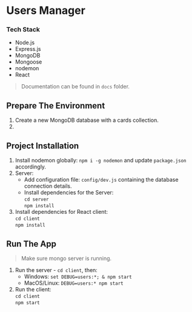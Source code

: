 # Users Manager

### Tech Stack

- Node.js
- Express.js
- MongoDB
- Mongoose
- nodemon
- React

> Documentation can be found in `docs` folder.

## Prepare The Environment

1. Create a new MongoDB database with a cards collection.
2.

## Project Installation

1. Install nodemon globally: `npm i -g nodemon` and update `package.json` accordingly.
2. Server:
   - Add configuration file: `config/dev.js` containing the database connection details.
   - Install dependencies for the Server:  
     `cd server`  
     `npm install`
3. Install dependencies for React client:  
   `cd client`  
   `npm install`

## Run The App

> Make sure mongo server is running.

1. Run the server - `cd client`, then:
   - Windows: `set DEBUG=users:*; & npm start`
   - MacOS/Linux: `DEBUG=users:* npm start`
2. Run the client:  
   `cd client`  
   `npm start`
